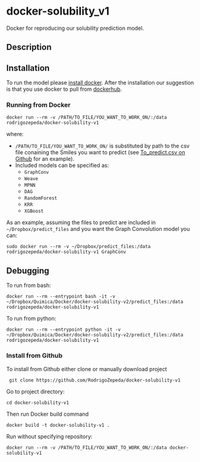 # docker-solubility_v1
Docker for reproducing our solubility prediction model.

## Description

## Installation
To run the model please [install docker](https://docs.docker.com/install/linux/docker-ce/ubuntu/). After the installation our suggestion is that you use docker to pull from [dockerhub](https://cloud.docker.com/repository/docker/rodrigozepeda/docker-solubility-v1).

### Running from Docker
```
docker run --rm -v /PATH/TO_FILE/YOU_WANT_TO_WORK_ON/:/data rodrigozepeda/docker-solubility-v1
```

where:

* ``/PATH/TO_FILE/YOU_WANT_TO_WORK_ON/`` is substituted by path to the csv file conaining the Smiles you want to predict (see [To_predict.csv on Github](https://github.com/RodrigoZepeda/docker-solubility-v1/blob/master/predict_files/To_predict.csv) for an example).
* Included models can be specified as:
  + ``GraphConv``
  + ``Weave``
  + ``MPNN``
  + ``DAG``
  + ``RandomForest``
  + ``KRR``
  + ``XGBoost``

As an example, assuming the files to predict are included in ``~/Dropbox/predict_files`` and you want the Graph Convolution model you can:

```
sudo docker run --rm -v ~/Dropbox/predict_files:/data rodrigozepeda/docker-solubility-v1 GraphConv
```

## Debugging

To run from bash:
```
docker run --rm --entrypoint bash -it -v ~/Dropbox/Quimica/Docker/docker-solubility-v2/predict_files:/data rodrigozepeda/docker-solubility-v1
```

To run from python:
```
docker run --rm --entrypoint python -it -v ~/Dropbox/Quimica/Docker/docker-solubility-v2/predict_files:/data rodrigozepeda/docker-solubility-v1
```

### Install from Github

To install from Github either clone or manually download project
```
 git clone https://github.com/RodrigoZepeda/docker-solubility-v1
```

Go to project directory:
```
cd docker-solubility-v1
```

Then run Docker build command
```
docker build -t docker-solubility-v1 .
```

Run without specifying repository:
```
docker run --rm -v /PATH/TO_FILE/YOU_WANT_TO_WORK_ON/:/data docker-solubility-v1
```
